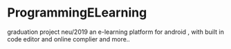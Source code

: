 # ProgrammingELearning
 graduation project neu/2019 
an e-learning platform for android , with built in code editor and online complier and more..
